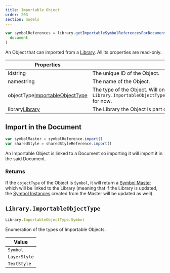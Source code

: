 ```yaml
---
title: Importable Object
order: 203
section: models
---
```


```javascript
var symbolReferences = library.getImportableSymbolReferencesForDocument(
  document
)
```

An Object that can imported from a [Library](#library). All its properties are read-only.

| Properties                                                                                   |                                                                                     |
| -------------------------------------------------------------------------------------------- | ----------------------------------------------------------------------------------- |
| id<span class="arg-type">string</span>                                                       | The unique ID of the Object.                                                        |
| name<span class="arg-type">string</span>                                                     | The name of the Object.                                                             |
| objectType<span class="arg-type">[ImportableObjectType](#libraryimportableobjecttype)</span> | The type of the Object. Will only be `Library.ImportableObjectType.Symbol` for now. |
| library<span class="arg-type">[Library](#library)</span>                                     | The Library the Object is part of.                                                  |

## Import in the Document

```javascript
var symbolMaster = symbolReference.import()
var sharedStyle = sharedStyleReference.import()
```

An Importable Object is linked to a Document so importing it will import it in the said Document.

### Returns

If the `objectType` of the Object is `Symbol`, it will return a [Symbol Master](#symbol-master) which will be linked to the Library (meaning that if the Library is updated, the [Symbol Instances](#symbol-instance) created from the Master will be updated as well).

## `Library.ImportableObjectType`

```javascript
Library.ImportableObjectType.Symbol
```

Enumeration of the types of Importable Objects.

| Value        |
| ------------ |
| `Symbol`     |
| `LayerStyle` |
| `TextStyle`  |
